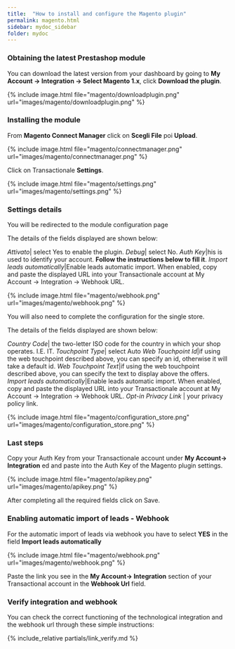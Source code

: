 ```yaml
---
title:  "How to install and configure the Magento plugin"
permalink: magento.html
sidebar: mydoc_sidebar
folder: mydoc
---
```


### Obtaining the latest Prestashop module
You can download the latest version from your dashboard by going to **My Account -> Integration -> Select Magento 1.x**, click **Download the plugin**.

{% include image.html file="magento/downloadplugin.png" url="images/magento/downloadplugin.png" %}

### Installing the module

From **Magento Connect Manager** click on **Scegli File** poi **Upload**.

{% include image.html file="magento/connectmanager.png" url="images/magento/connectmanager.png" %}

Click on Transactionale **Settings**.

{% include image.html file="magento/settings.png" url="images/magento/settings.png" %}

### Settings details

You will be redirected to the module configuration page

The details of the fields displayed are shown below:

*Attivato*| select Yes to enable the plugin.
*Debug*| select No.
*Auth Key*|his is used to identify your account. **Follow the instructions below to fill it**.
*Import leads automatically*|Enable leads automatic import. When enabled, copy and paste the displayed URL into your Transactionale account at My Account -> Integration -> Webhook URL.

{% include image.html file="magento/webhook.png" url="images/magento/webhook.png" %}

You will also need to complete the configuration for the single store.

The details of the fields displayed are shown below:

*Country Code*| the two-letter ISO code for the country in which your shop operates. I.E. IT.
*Touchpoint Type*| select Auto
*Web Touchpoint Id*|if using the web touchpoint described above, you can specify an id, otherwise it will take a default id.
*Web Touchpoint Text*|if using the web touchpoint described above, you can specify the text to display above the offers.
*Import leads automatically*|Enable leads automatic import. When enabled, copy and paste the displayed URL into your Transactionale account at My Account -> Integration -> Webhook URL.
*Opt-in Privacy Link* | your privacy policy link.

{% include image.html file="magento/configuration_store.png" url="images/magento/configuration_store.png" %}


### Last steps

Copy your Auth Key from your Transactionale account under **My Account-> Integration** ed  and paste into the Auth Key of the Magento plugin settings.

{% include image.html file="magento/apikey.png" url="images/magento/apikey.png" %}

After completing all the required fields click on Save.


### Enabling automatic import of leads - Webhook

For the automatic import of leads via webhook you have to select **YES** in the field **Import leads automatically**

{% include image.html file="magento/webhook.png" url="images/magento/webhook.png" %}

Paste the link you see in the **My Account-> Integration** section of your Transactional account in the **Webhook Url** field.

### Verify integration and webhook

You can check the correct functioning of the technological integration and the webhook url through these simple instructions:

{% include_relative partials/link_verify.md %}
